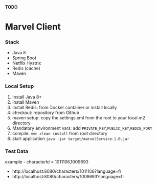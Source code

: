 **TODO**
# Marvel Client

### Stack
- Java 8
- Spring Boot
- Netflix Hystrix
- Redis (cache)
- Maven

### Local Setup
1. Install Java 8+
2. Install Maven
3. Install Redis: from Docker container or install locally
4. checkout: repository from Github
5. maven setup: copy the settings.xml from the root to your local.m2 directory
6. Mandatory environment vars: add ```PRIVATE_KEY```,```PUBLIC_KEY```,```REDIS_PORT```
7. compile:  ```mvn clean install``` from root directory
8. start application ```java -jar target/marvelService-1.0.jar```

### Test Data
example - characterId = 1011106,1009693

- http://localhost:8080/characters/1011106?language=fr
- http://localhost:8080/characters/1009693?language=fr


